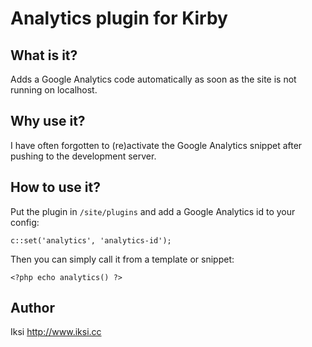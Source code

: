 # Analytics plugin for Kirby

## What is it?

Adds a Google Analytics code automatically as soon as the site is not running on localhost.

## Why use it?

I have often forgotten to (re)activate the Google Analytics snippet after pushing to the development server.

## How to use it?

Put the plugin in `/site/plugins` and add a Google Analytics id to your config:

```
c::set('analytics', 'analytics-id');
```

Then you can simply call it from a template or snippet:

```
<?php echo analytics() ?>
```

## Author
Iksi
<http://www.iksi.cc>
